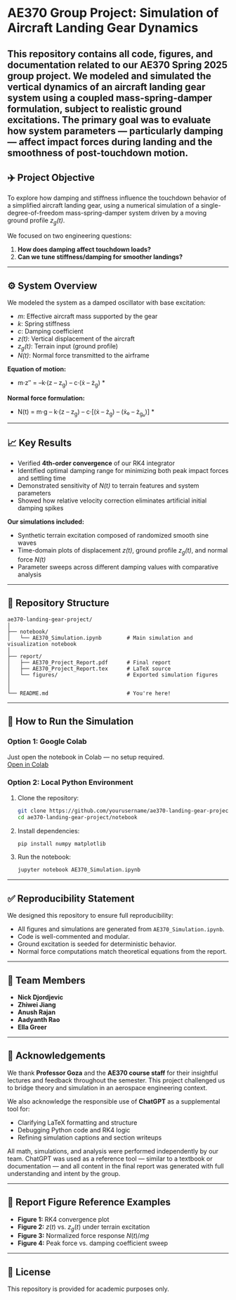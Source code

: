# AE370 Group Project: Simulation of Aircraft Landing Gear Dynamics

This repository contains all code, figures, and documentation related to our AE370 Spring 2025 group project. We modeled and simulated the vertical dynamics of an aircraft landing gear system using a coupled mass-spring-damper formulation, subject to realistic ground excitations. The primary goal was to evaluate how system parameters — particularly damping — affect impact forces during landing and the smoothness of post-touchdown motion.
---

## ✈️ Project Objective

To explore how damping and stiffness influence the touchdown behavior of a simplified aircraft landing gear, using a numerical simulation of a single-degree-of-freedom mass-spring-damper system driven by a moving ground profile *z<sub>g</sub>(t)*.

We focused on two engineering questions:

1. **How does damping affect touchdown loads?**  
2. **Can we tune stiffness/damping for smoother landings?**

---

## ⚙️ System Overview

We modeled the system as a damped oscillator with base excitation:

- *m*: Effective aircraft mass supported by the gear  
- *k*: Spring stiffness  
- *c*: Damping coefficient  
- *z(t)*: Vertical displacement of the aircraft  
- *z<sub>g</sub>(t)*: Terrain input (ground profile)  
- *N(t)*: Normal force transmitted to the airframe  

**Equation of motion:**  
* m·z″ = –k·(z – z<sub>g</sub>) – c·(ẋ – ż<sub>g</sub>) *

**Normal force formulation:**  
* N(t) = m·g – k·(z – z<sub>g</sub>) – c·[(ẋ – ż<sub>g</sub>) – (ẋ₀ – ż<sub>g₀</sub>)] *

---

## 📈 Key Results

- Verified **4th-order convergence** of our RK4 integrator  
- Identified optimal damping range for minimizing both peak impact forces and settling time  
- Demonstrated sensitivity of *N(t)* to terrain features and system parameters  
- Showed how relative velocity correction eliminates artificial initial damping spikes  

**Our simulations included:**

- Synthetic terrain excitation composed of randomized smooth sine waves  
- Time-domain plots of displacement *z(t)*, ground profile *z<sub>g</sub>(t)*, and normal force *N(t)*  
- Parameter sweeps across different damping values with comparative analysis

---

## 📁 Repository Structure

```
ae370-landing-gear-project/
│
├── notebook/
│   └── AE370_Simulation.ipynb        # Main simulation and visualization notebook
│
├── report/
│   ├── AE370_Project_Report.pdf      # Final report
│   ├── AE370_Project_Report.tex      # LaTeX source 
│   └── figures/                      # Exported simulation figures
│
│
└── README.md                         # You're here!
```

---

## 🧪 How to Run the Simulation

### Option 1: Google Colab  
Just open the notebook in Colab — no setup required.  
[Open in Colab](https://colab.research.google.com)

### Option 2: Local Python Environment

1. Clone the repository:
   ```bash
   git clone https://github.com/yourusername/ae370-landing-gear-project.git
   cd ae370-landing-gear-project/notebook
   ```

2. Install dependencies:
   ```bash
   pip install numpy matplotlib
   ```

3. Run the notebook:
   ```bash
   jupyter notebook AE370_Simulation.ipynb
   ```

---

## ✅ Reproducibility Statement

We designed this repository to ensure full reproducibility:

- All figures and simulations are generated from `AE370_Simulation.ipynb`.  
- Code is well-commented and modular.  
- Ground excitation is seeded for deterministic behavior.  
- Normal force computations match theoretical equations from the report.

---

## 👥 Team Members

- **Nick Djordjevic**  
- **Zhiwei Jiang**  
- **Anush Rajan**  
- **Aadyanth Rao**  
- **Ella Greer**

---

## 🙏 Acknowledgements

We thank **Professor Goza** and the **AE370 course staff** for their insightful lectures and feedback throughout the semester. This project challenged us to bridge theory and simulation in an aerospace engineering context.

We also acknowledge the responsible use of **ChatGPT** as a supplemental tool for:
- Clarifying LaTeX formatting and structure  
- Debugging Python code and RK4 logic  
- Refining simulation captions and section writeups

All math, simulations, and analysis were performed independently by our team. ChatGPT was used as a reference tool — similar to a textbook or documentation — and all content in the final report was generated with full understanding and intent by the group.

---

## 📎 Report Figure Reference Examples

- **Figure 1:** RK4 convergence plot  
- **Figure 2:** $z(t)$ vs. $z_g(t)$ under terrain excitation  
- **Figure 3:** Normalized force response $N(t)/mg$  
- **Figure 4:** Peak force vs. damping coefficient sweep

---

## 💬 License

This repository is provided for academic purposes only.
